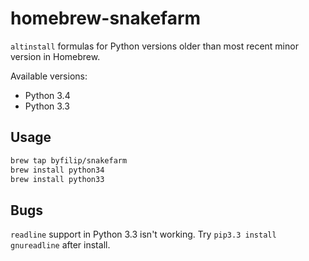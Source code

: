 # homebrew-snakefarm

`altinstall` formulas for Python versions older than most recent minor version in Homebrew.

Available versions:

- Python 3.4
- Python 3.3

## Usage

```bash
brew tap byfilip/snakefarm
brew install python34
brew install python33
```

## Bugs

`readline` support in Python 3.3 isn't working. Try `pip3.3 install gnureadline` after install.
